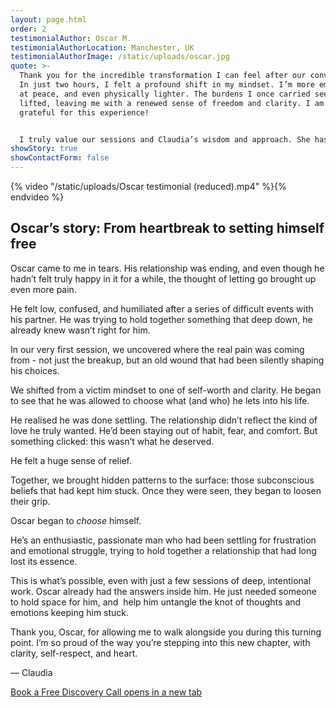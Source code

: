 ```yaml
---
layout: page.html
order: 2
testimonialAuthor: Oscar M.
testimonialAuthorLocation: Manchester, UK
testimonialAuthorImage: /static/uploads/oscar.jpg
quote: >-
  Thank you for the incredible transformation I can feel after our conversation.
  In just two hours, I felt a profound shift in my mindset. I’m more empowered,
  at peace, and even physically lighter. The burdens I once carried seem to have
  lifted, leaving me with a renewed sense of freedom and clarity. I am so
  grateful for this experience!


  I truly value our sessions and Claudia’s wisdom and approach. She has an incredible ability to listen and understand. After our last session, life threw the usual challenges my way (going through some relationship challenges) and I was amazed at how differently I responded - I didn’t react! What shift! I highly recommend Claudia for anyone seeking deep and impactful transformation and wanting to see results in a short time.
showStory: true
showContactForm: false
---
```

{% video "/static/uploads/Oscar testimonial (reduced).mp4" %}{% endvideo %}

## Oscar’s story: From heartbreak to setting himself free

Oscar came to me in tears. His relationship was ending, and even though he hadn’t felt truly happy in it for a while, the thought of letting go brought up even more pain. 

He felt low, confused, and humiliated after a series of difficult events with his partner. He was trying to hold together something that deep down, he already knew wasn’t right for him.

In our very first session, we uncovered where the real pain was coming from - not just the breakup, but an old wound that had been silently shaping his choices.

We shifted from a victim mindset to one of self-worth and clarity. He began to see that he was allowed to choose what (and who) he lets into his life.

He realised he was done settling. The relationship didn’t reflect the kind of love he truly wanted. He’d been staying out of habit, fear, and comfort. But something clicked: this wasn’t what he deserved.

He felt a huge sense of relief.

Together, we brought hidden patterns to the surface: those subconscious beliefs that had kept him stuck. Once they were seen, they began to loosen their grip.

Oscar began to *choose* himself.

He’s an enthusiastic, passionate man who had been settling for frustration and emotional struggle, trying to hold together a relationship that had long lost its essence.

This is what’s possible, even with just a few sessions of deep, intentional work. Oscar already had the answers inside him. He just needed someone to hold space for him, and  help him untangle the knot of thoughts and emotions keeping him stuck.

Thank you, Oscar, for allowing me to walk alongside you during this turning point. I’m so proud of the way you’re stepping into this new chapter, with clarity, self-respect, and heart.

— Claudia

<a href="https://calendar.app.google/LLyjWCa1pwD2bAUP9" rel="noopener noreferrer" class="btn" target="_blank">Book a Free Discovery Call <span class="sr-only">opens in a new tab</span></a>
